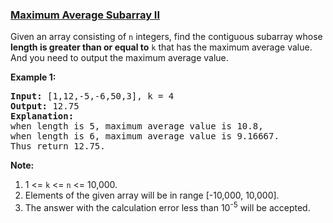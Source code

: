### [Maximum Average Subarray II](https://leetcode.com/problems/maximum-average-subarray-ii)

<p>
Given an array consisting of <code>n</code> integers, find the contiguous subarray whose <b>length is greater than or equal to</b> <code>k</code> that has the maximum average value. And you need to output the maximum average value.
</p>


<p><b>Example 1:</b><br />
<pre>
<b>Input:</b> [1,12,-5,-6,50,3], k = 4
<b>Output:</b> 12.75
<b>Explanation:</b>
when length is 5, maximum average value is 10.8,
when length is 6, maximum average value is 9.16667.
Thus return 12.75.
</pre>
</p>


<p><b>Note:</b><br>
<ol>
<li>1 <= <code>k</code> <= <code>n</code> <= 10,000.</li>
<li>Elements of the given array will be in range [-10,000, 10,000].</li>
<li>The answer with the calculation error less than 10<sup>-5</sup> will be accepted.</li>
</ol>
</p>
